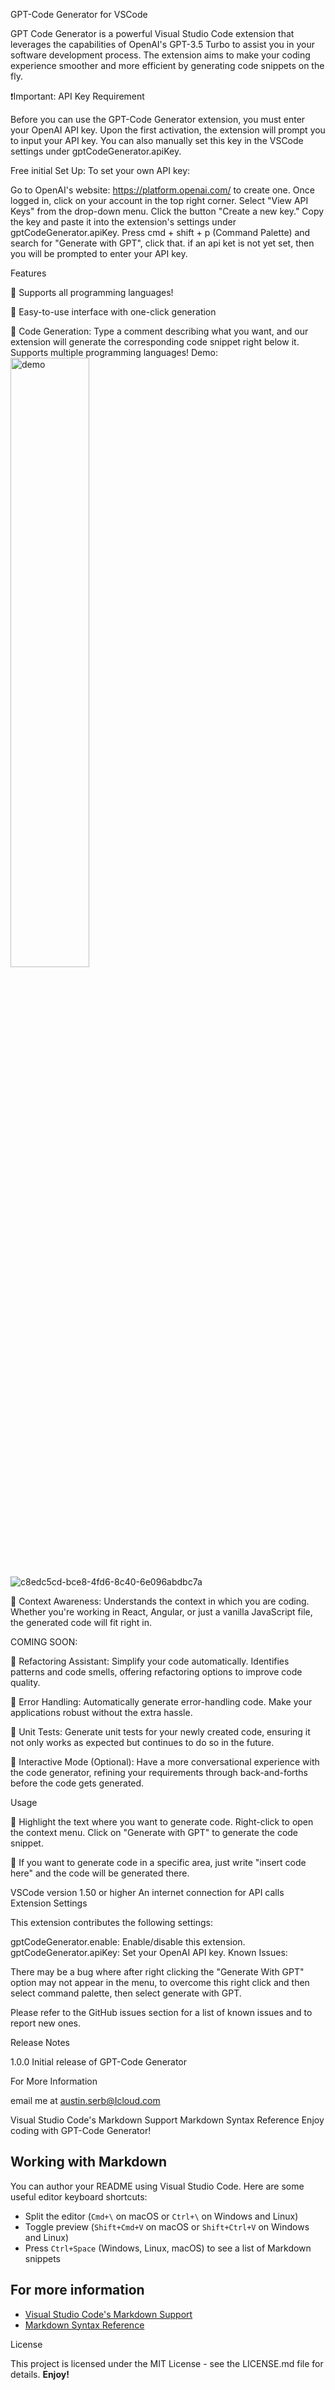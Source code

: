 GPT-Code Generator for VSCode

GPT Code Generator is a powerful Visual Studio Code extension that leverages the capabilities of OpenAI's GPT-3.5 Turbo to assist you in your software development process. The extension aims to make your coding experience smoother and more efficient by generating code snippets on the fly.

❗Important: API Key Requirement

Before you can use the GPT-Code Generator extension, you must enter your OpenAI API key. Upon the first activation, the extension will prompt you to input your API key. You can also manually set this key in the VSCode settings under gptCodeGenerator.apiKey.

Free initial Set Up:
To set your own API key:

Go to OpenAI's website: https://platform.openai.com/ to create one.
Once logged in, click on your account in the top right corner.
Select "View API Keys" from the drop-down menu.
Click the button "Create a new key."
Copy the key and paste it into the extension's settings under gptCodeGenerator.apiKey.
Press cmd + shift + p (Command Palette) and search for "Generate with GPT", click that. if an api ket is not yet set, then you will be prompted to enter your API key.

Features

🔹 Supports all programming languages!

🔹 Easy-to-use interface with one-click generation

🔹 Code Generation:
Type a comment describing what you want, and our extension will generate the corresponding code snippet right below it. Supports multiple programming languages!
Demo:
<img src="https://github.com/Austin1serb/GPT-Generator-vsCodeExtension/assets/128577470/252d82fb-1888-41b2-a56b-6a5f67620c67" alt="demo" width='50%' height='auto'/>
![c8edc5cd-bce8-4fd6-8c40-6e096abdbc7a](https://github.com/Austin1serb/GPT-Generator-vsCodeExtension/assets/128577470/252d82fb-1888-41b2-a56b-6a5f67620c67)






🔹 Context Awareness:
Understands the context in which you are coding. Whether you're working in React, Angular, or just a vanilla JavaScript file, the generated code will fit right in.

COMING SOON:

🔹 Refactoring Assistant:
Simplify your code automatically. Identifies patterns and code smells, offering refactoring options to improve code quality.

🔹 Error Handling:
Automatically generate error-handling code. Make your applications robust without the extra hassle.

🔹 Unit Tests:
Generate unit tests for your newly created code, ensuring it not only works as expected but continues to do so in the future.

🔹 Interactive Mode (Optional):
Have a more conversational experience with the code generator, refining your requirements through back-and-forths before the code gets generated.

Usage

🔹 Highlight the text where you want to generate code.
Right-click to open the context menu.
Click on "Generate with GPT" to generate the code snippet.

🔹 If you want to generate code in a specific area, just write "insert code here" and the code will be generated there.

VSCode version 1.50 or higher
An internet connection for API calls
Extension Settings

This extension contributes the following settings:

gptCodeGenerator.enable: Enable/disable this extension.
gptCodeGenerator.apiKey: Set your OpenAI API key.
Known Issues:

There may be a bug where after right clicking the "Generate With GPT" option may not appear in the menu, to overcome this right click and then select command palette, then select generate with GPT.

Please refer to the GitHub issues section for a list of known issues and to report new ones.

Release Notes

1.0.0
Initial release of GPT-Code Generator

For More Information

email me at austin.serb@Icloud.com

Visual Studio Code's Markdown Support
Markdown Syntax Reference
Enjoy coding with GPT-Code Generator!

## Working with Markdown

You can author your README using Visual Studio Code. Here are some useful editor keyboard shortcuts:

- Split the editor (`Cmd+\` on macOS or `Ctrl+\` on Windows and Linux)
- Toggle preview (`Shift+Cmd+V` on macOS or `Shift+Ctrl+V` on Windows and Linux)
- Press `Ctrl+Space` (Windows, Linux, macOS) to see a list of Markdown snippets

## For more information

- [Visual Studio Code&#39;s Markdown Support](http://code.visualstudio.com/docs/languages/markdown)
- [Markdown Syntax Reference](https://help.github.com/articles/markdown-basics/)

License

This project is licensed under the MIT License - see the LICENSE.md file for details.
**Enjoy!**
